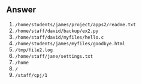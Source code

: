 ## Answer

1. `/home/students/james/project/apps2/readme.txt`
2. `/home/staff/david/backup/ex2.py`
3. `/home/staff/david/myfiles/hello.c`
4. `/home/students/james/myfiles/goodbye.html`
5. `/tmp/file2.log`
6. `/home/staff/jane/settings.txt`
7. `/home`
8. `/`
9. `/staff/cpj/1`